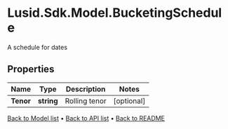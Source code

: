 # Lusid.Sdk.Model.BucketingSchedule
A schedule for dates

## Properties

Name | Type | Description | Notes
------------ | ------------- | ------------- | -------------
**Tenor** | **string** | Rolling tenor | [optional] 

[Back to Model list](../README.md#documentation-for-models) &#8226; [Back to API list](../README.md#documentation-for-api-endpoints) &#8226; [Back to README](../README.md)


